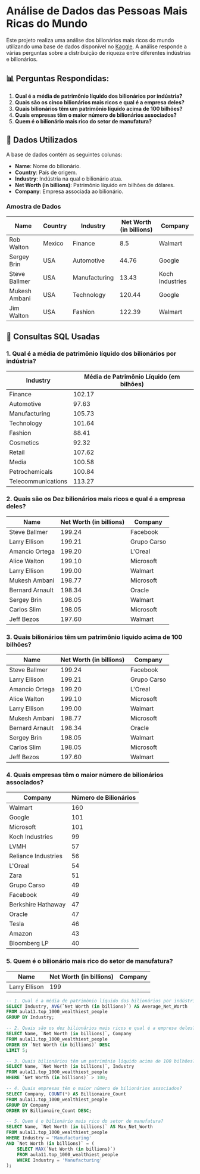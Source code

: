 # Análise de Dados das Pessoas Mais Ricas do Mundo

Este projeto realiza uma análise dos bilionários mais ricos do mundo utilizando uma base de dados disponível no [Kaggle](https://www.kaggle.com). A análise responde a várias perguntas sobre a distribuição de riqueza entre diferentes indústrias e bilionários.

## 📊 Perguntas Respondidas:

1. **Qual é a média de patrimônio líquido dos bilionários por indústria?**
2. **Quais são os cinco bilionários mais ricos e qual é a empresa deles?**
3. **Quais bilionários têm um patrimônio líquido acima de 100 bilhões?**
4. **Quais empresas têm o maior número de bilionários associados?**
5. **Quem é o bilionário mais rico do setor de manufatura?**

## 📁 Dados Utilizados

A base de dados contém as seguintes colunas:

- **Name**: Nome do bilionário.
- **Country**: País de origem.
- **Industry**: Indústria na qual o bilionário atua.
- **Net Worth (in billions)**: Patrimônio líquido em bilhões de dólares.
- **Company**: Empresa associada ao bilionário.

### Amostra de Dados

| Name            | Country | Industry      | Net Worth (in billions) | Company             |
|-----------------|---------|---------------|-------------------------|---------------------|
| Rob Walton      | Mexico  | Finance       | 8.5                     | Walmart             |
| Sergey Brin     | USA     | Automotive    | 44.76                   | Google              |
| Steve Ballmer   | USA     | Manufacturing | 13.43                   | Koch Industries     |
| Mukesh Ambani   | USA     | Technology    | 120.44                  | Google              |
| Jim Walton      | USA     | Fashion       | 122.39                  | Walmart             |

## 🧮 Consultas SQL Usadas

### 1. Qual é a média de patrimônio líquido dos bilionários por indústria?

| Industry          | Média de Patrimônio Líquido (em bilhões) |
|-------------------|-----------------------------------------|
| Finance           | 102.17                                  |
| Automotive        | 97.63                                   |
| Manufacturing     | 105.73                                  |
| Technology        | 101.64                                  |
| Fashion           | 88.41                                   |
| Cosmetics         | 92.32                                   |
| Retail            | 107.62                                  |
| Media             | 100.58                                  |
| Petrochemicals    | 100.84                                  |
| Telecommunications| 113.27                                  |


### 2. Quais são os Dez bilionários mais ricos e qual é a empresa deles?

| Name            | Net Worth (in billions) | Company        |
|-----------------|-------------------------|----------------|
| Steve Ballmer   | 199.24                  | Facebook       |
| Larry Ellison   | 199.21                  | Grupo Carso    |
| Amancio Ortega   | 199.20                  | L'Oreal        |
| Alice Walton    | 199.10                  | Microsoft      |
| Larry Ellison   | 199.00                  | Walmart        |
| Mukesh Ambani   | 198.77                  | Microsoft      |
| Bernard Arnault | 198.34                  | Oracle         |
| Sergey Brin     | 198.05                  | Walmart        |
| Carlos Slim     | 198.05                  | Microsoft      |
| Jeff Bezos      | 197.60                  | Walmart        |


### 3. Quais bilionários têm um patrimônio líquido acima de 100 bilhões?

| Name            | Net Worth (in billions) | Company        |
|-----------------|-------------------------|----------------|
| Steve Ballmer   | 199.24                  | Facebook       |
| Larry Ellison   | 199.21                  | Grupo Carso    |
| Amancio Ortega   | 199.20                  | L'Oreal        |
| Alice Walton    | 199.10                  | Microsoft      |
| Larry Ellison   | 199.00                  | Walmart        |
| Mukesh Ambani   | 198.77                  | Microsoft      |
| Bernard Arnault | 198.34                  | Oracle         |
| Sergey Brin     | 198.05                  | Walmart        |
| Carlos Slim     | 198.05                  | Microsoft      |
| Jeff Bezos      | 197.60                  | Walmart        |


### 4. Quais empresas têm o maior número de bilionários associados?

| Company                  | Número de Bilionários |
|-------------------------|-----------------------|
| Walmart                 | 160                   |
| Google                  | 101                   |
| Microsoft               | 101                   |
| Koch Industries         | 99                    |
| LVMH                    | 57                    |
| Reliance Industries     | 56                    |
| L'Oreal                 | 54                    |
| Zara                    | 51                    |
| Grupo Carso             | 49                    |
| Facebook                | 49                    |
| Berkshire Hathaway      | 47                    |
| Oracle                  | 47                    |
| Tesla                   | 46                    |
| Amazon                  | 43                    |
| Bloomberg LP            | 40                    |

### 5. Quem é o bilionário mais rico do setor de manufatura?

| Name            | Net Worth (in billions) | Company          |
|-----------------|-------------------------|------------------|
| Larry Ellison   | 199                     |                   |


```sql
-- 1. Qual é a média de patrimônio líquido dos bilionários por indústria?
SELECT Industry, AVG(`Net Worth (in billions)`) AS Average_Net_Worth
FROM aula11.top_1000_wealthiest_people
GROUP BY Industry;

-- 2. Quais são os dez bilionários mais ricos e qual é a empresa deles?
SELECT Name, `Net Worth (in billions)`, Company
FROM aula11.top_1000_wealthiest_people
ORDER BY `Net Worth (in billions)` DESC
LIMIT 5;

-- 3. Quais bilionários têm um patrimônio líquido acima de 100 bilhões?
SELECT Name, `Net Worth (in billions)`, Industry
FROM aula11.top_1000_wealthiest_people
WHERE `Net Worth (in billions)` > 100;

-- 4. Quais empresas têm o maior número de bilionários associados?
SELECT Company, COUNT(*) AS Billionaire_Count
FROM aula11.top_1000_wealthiest_people
GROUP BY Company
ORDER BY Billionaire_Count DESC;

-- 5. Quem é o bilionário mais rico do setor de manufatura?
SELECT Name, `Net Worth (in billions)` AS Max_Net_Worth
FROM aula11.top_1000_wealthiest_people
WHERE Industry = 'Manufacturing'
AND `Net Worth (in billions)` = (
    SELECT MAX(`Net Worth (in billions)`)
    FROM aula11.top_1000_wealthiest_people
    WHERE Industry = 'Manufacturing'
);
